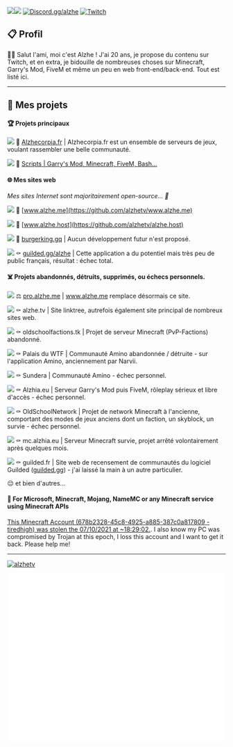 <a href="https://discord.com/users/1071416250837774336"><img align="left" src="https://lanyard-profile-readme.vercel.app/api/1071416250837774336"/></a>
<a href="#">![](https://komarev.com/ghpvc/?username=alzhetv&label=VUES+DU+PROFIL&color=grey)</a> <a href="https://discord.gg/alzhe">![Discord.gg/alzhe](https://img.shields.io/discord/1082401892677722282?label=DISCORD.GG/ALZHE&color=7289DA)</a> <a href="https://twitch.tv/alzhetv">![Twitch](https://img.shields.io/twitch/status/alzhetv?label=TWITCH.TV/ALZHETV&color=6441a5)</a>

## 📋 Profil
👋🏼 Salut l'ami, moi c'est Alzhe ! J'ai 20 ans, je propose du contenu sur Twitch, et en extra, je bidouille de nombreuses choses sur Minecraft, Garry's Mod, FiveM et même un peu en web front-end/back-end. Tout est listé ici.

---

## 📰 Mes projets

#### 🏆 Projets principaux
<a href="#">![][s-wip]</a> 🌱 [Alzhecorpia.fr](https://alzhecorpia.fr/) | Alzhecorpia.fr est un ensemble de serveurs de jeux, voulant rassembler une belle communauté.

<a href="#">![][s-wip]</a> 🧰 [Scripts | Garry's Mod, Minecraft, FiveM, Bash...](https://github.com/alzhetv/alzhetv/tree/main/scripts)

#### 🌐 Mes sites web
*Mes sites Internet sont majoritairement open-source... 👀*

<a href="#">![][s-working]</a> 🧪 [www.alzhe.me](https://github.com/alzhetv/www.alzhe.me)

<a href="#">![][s-wip]</a> 🧪 [www.alzhe.host](https://github.com/alzhetv/alzhe.host)

<a href="#">![][s-released]</a> 🤖 [burgerking.gq](https://github.com/alzhetv/burgerking.gq) | Aucun développement futur n'est proposé.

<a href="#">![][s-wait]</a> ⚰️ [guilded.gg/alzhe](https://www.guilded.gg/i/kdD06zvk) | Cette application a du potentiel mais très peu de public français, résultat : échec total.

#### ☠️ Projets abandonnés, détruits, supprimés, ou échecs personnels.
<a href="#">![][s-discontinued]</a> ⚖️ [pro.alzhe.me](https://github.com/alzhetv/pro.alzhe.me) | www.alzhe.me remplace désormais ce site.

<a href="#">![][s-discontinued]</a> ⚰️ alzhe.tv | Site linktree, autrefois également site principal de nombreux sites web.

<a href="#">![][s-discontinued]</a> ⚰️ oldschoolfactions.tk | Projet de serveur Minecraft (PvP-Factions) abandonné.

<a href="#">![][s-discontinued]</a> ⚰️ Palais du WTF | Communauté Amino abandonnée / détruite - sur l'application Amino, anciennement par Narvii.

<a href="#">![][s-discontinued]</a> ⚰️ Sundera | Communauté Amino - échec personnel.

<a href="#">![][s-discontinued]</a> ⚰️ Alzhia.eu | Serveur Garry's Mod puis FiveM, rôleplay sérieux et libre d'accès - échec personnel.

<a href="#">![][s-discontinued]</a> ⚰️ OldSchoolNetwork | Projet de network Minecraft à l'ancienne, comportant des modes de jeux anciens dont un faction, un skyblock, un survie - échec personnel.

<a href="#">![][s-discontinued]</a> ⚰️ mc.alzhia.eu | Serveur Minecraft survie, projet arrêté volontairement après quelques mois.

<a href="#">![][s-discontinued]</a> ⚰️ guilded.fr | Site web de recensement de communautés du logiciel Guilded ([guilded.gg](https://guilded.gg/)) - j'ai laissé la main à un autre particulier.

😔 et bien d'autres...

#### 🚨 For Microsoft, Minecraft, Mojang, NameMC or any Minecraft service using Minecraft APIs
[This Minecraft Account (678b2328-45c8-4925-a885-387c0a817809 - tiredhigh) was stolen the 07/10/2021 at	~18:29:02.](https://fr.namemc.com/profile/Nournicat.3).
I also know my PC was compromised by Trojan at this epoch, I loss this account and I want to get it back. Please help me!

---

[s-released]: https://shields.io/badge/STATUS-RELEASED-brightgreen
[s-working]: https://shields.io/badge/STATUS-WORKING-green
[s-wip]: https://img.shields.io/badge/STATUS-WORK_IN_PROGRESS-yellow
[s-wait]: https://img.shields.io/badge/STATUS-WAITING-yellow
[s-discontinued]: https://img.shields.io/badge/STATUS-DISCONTINUED-red

<a href="#"><img src="https://github-profile-trophy.vercel.app/?username=alzhetv&no-frame=true&&no-bg=true" alt="alzhetv"/></a>

<a href="#">![](/github-metrics.svg)</a>
